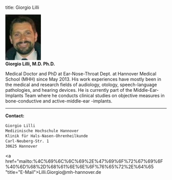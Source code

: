 title: Giorgio Lilli

![Picture Giorgio Lilli](GLI.jpg)  
**Giorgio Lilli, M.D. Ph.D.**


Medical Doctor and PhD at Ear-Nose-Throat Dept. at Hannover Medical School (MHH) since May 2013. His work experiences have mostly been in the medical and research fields of audiology, otology, speech-language pathologies, and hearing devices. He is currently part of the Middle-Ear-Implants Team where he conducts clinical studies on objective measures in bone-conductive and active-middle-ear -implants.
***


**Contact:**

	Giorgio Lilli
	Medizinische Hochschule Hannover
	Klinik für Hals-Nasen-Ohrenheilkunde
	Carl-Neuberg-Str. 1
	30625 Hannover

<a href="&#x6d;&#x61;&#x69;&#x6c;&#x74;&#x6f;&#x3a;%4C%69%6C%6C%69%2E%47%69%6F%72%67%69%6F%40%6D%68%2D%68%61%6E%6E%6F%76%65%72%2E%64%65 "title="&#x45;&#x2d;&#x4d;&#x61;&#x69;&#x6c;">&#x4c;&#x69;&#x6c;&#x6c;&#x69;&#x2e;&#x47;&#x69;&#x6f;&#x72;&#x67;&#x69;&#x6f;&#x40;&#x6d;&#x68;&#x2d;&#x68;&#x61;&#x6e;&#x6e;&#x6f;&#x76;&#x65;&#x72;&#x2e;&#x64;&#x65;</a>
